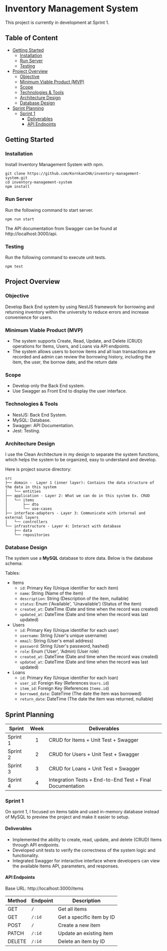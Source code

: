 # Inventory Management System
This project is currently in development at Sprint 1.
## Table of Content
- [Getting Started](#getting-started)
   - [Installation](#installation)
   - [Run Server](#run-server)
   - [Testing](#testing)
- [Project Overview](#project-overview)
   - [Objective](#objective)
   - [Minimum Viable Product (MVP)](#minimum-viable-product-mvp)
   - [Scope](#scope)
   - [Technologies & Tools](#technologies-tools)
   - [Architecture Design](#architecture-design)
   - [Database Design](#database-design)
- [Sprint Planning](#sprint-planning)
    - [Sprint 1](#sprint-1)
        - [Deliverables](#deliverables)
        - [API Endpoints](#api-endpoints)

## Getting Started

### Installation

Install Inventory Management System with npm.

```
git clone https://github.com/KornkanCHA/inventory-management-system.git
cd inventory-management-system
npm install
```

### Run Server
Run the following command to start server.
```
npm run start
```
The API documentation from Swagger can be found at http://localhost:3000/api.

### Testing
Run the following command to execute unit tests.
```
npm test
```

## Project Overview

### Objective

Develop Back End system by using NestJS framework for borrowing and returning inventory within the university to reduce errors and increase convenience for users.

### Minimum Viable Product (MVP)

- The system supports Create, Read, Update, and Delete (CRUD) operations for Items, Users, and Loans via API endpoints.
- The system allows users to borrow items and all loan transactions are recorded and admin can review the borrowing history, including the item, the user, the borrow date, and the return date

### Scope

- Develop only the Back End system.
- Use Swagger as Front End to display the user interface.

### Technologies & Tools

- NestJS: Back End System.
- MySQL: Database.
- Swagger: API Documentation.
- Jest: Testing.

### Architecture Design

I use the Clean Architecture in my design to separate the system functions, which helps the system to be organized, easy to understand and develop.

Here is project source directory:

```
src
├── domain -  Layer 1 (inner layer): Contains the data structure of the data in this system
│   └── entities
├── application - Layer 2: What we can do in this system Ex. CRUD
│   └── items
│       ├── dto
│       └── use-cases
├── interface-adapters - Layer 3: Communicate with internal and external layers
│   └── controllers
└── infrastructure - Layer 4: Interact with database
    ├── data
    └── repositories
```

### Database Design

The system use a **MySQL** database to store data. Below is the database schema:

Tables:
- Items
   - `id`: Primary Key (Unique identifier for each item)
   - `name`: String (Name of the item)
   - `description`: String (Description of the item, nullable)
   - `status`: Enum ('Available', 'Unavailable') (Status of the item)
   - `created_at`: DateTime (Date and time when the record was created)
   - `updated_at`: DateTime (Date and time when the record was last updated)
- Users
   - `id`: Primary Key (Unique identifier for each user)
   - `username`: String (User's unique username)
   - `email`: String (User's email address)
   - `password`: String (User's password, hashed)
   - `role`: Enum ('User', 'Admin) (User role)
   - `created_at`: DateTime (Date and time when the record was created)
   - `updated_at`: DateTime (Date and time when the record was last updated)
- Loans
   - `id`: Primary Key (Unique identifier for each loan)
   - `user_id`: Foreign Key (References `Users.id`)
   - `item_id`: Foreign Key (References `Items.id`)
   - `borrowed_date`: DateTime (The date the item was borrowed)
   - `return_date`: DateTime (The date the item was returned, nullable)

## Sprint Planning

Sprint | Week | Deliverables
--- | :---: | ---
Sprint 1 | 1 | CRUD for Items + Unit Test + Swagger
Sprint 2 | 2 | CRUD for Users + Unit Test + Swagger
Sprint 3 | 3 | CRUD for Loans + Unit Test + Swagger
Sprint 4 | 4 | Integration Tests + End-to-End Test + Final Documentation

### Sprint 1

On sprint 1, I focused on items table and used in-memory database instead of MySQL to preview the project and make it easier to setup.

#### Deliverables

- Implemented the ability to create, read, update, and delete (CRUD) Items through API endpoints.
- Developed unit tests to verify the correctness of the system logic and functionality.
- Integrated Swagger for interactive interface where developers can view the available Items API, parameters, and responses.

#### API Endpoints

Base URL: http://localhost:3000/items


| Method | Endpoint         | Description                             |
|--------|------------------|-----------------------------------------|
| GET    | `/`              | Get all items                           |
| GET    | `/:id`           | Get a specific item by ID               |
| POST   | `/`              | Create a new item                       |
| PATCH  | `/:id`           | Update an existing item                 |
| DELETE | `/:id`           | Delete an item by ID                    |



